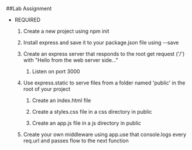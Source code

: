 ##Lab Assignment

- REQUIRED

    1. Create a new project using npm init

    2. Install express and save it to your package.json file using --save

    3. Create an express server that responds to the root get request ('/') with "Hello from the web server side..."

       1. Listen on port 3000

    4. Use express.static to serve files from a folder named 'public' in the root of your project

        1. Create an index.html file

        2. Create a styles.css file in a css directory in public

        3. Create an app.js file in a js directory in public

    5. Create your own middleware using app.use that console.logs every req.url and passes flow to the next function

<!-- - ADVANCED (ONLY AFTER HELPING OTHERS!!!)

    1. Add Bootstrap to your index.html

    2. Create a form that posts to a route on your express server (Video#1-9:20&&19:13, Video#2-20)

    3. Write the values from the form post to a json file on your server

        1. Remember to set the action of the form to your route

        2. Change the method of the form to POST

    4. Create a route /formsubmissions that reads the file and responds with the results -->